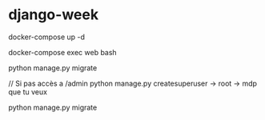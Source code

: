 # django-week

docker-compose up -d

docker-compose exec web bash

python manage.py migrate

// Si pas accès a /admin
python manage.py createsuperuser
-> root
-> mdp que tu veux

python manage.py migrate
